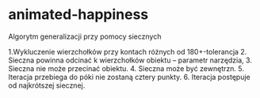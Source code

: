 # animated-happiness
Algorytm generalizacji przy pomocy siecznych

1.Wykluczenie wierzchołków przy kontach różnych od 180+-tolerancja
2. Sieczna powinna odcinać k wierzchołków obiektu – parametr narzędzia,
3. Sieczna nie może przecinać obiektu.
4. Sieczna może być zewnętrzn.
5. Iteracja przebiega do póki nie zostaną cztery punkty.
6. Iteracja postępuje od najkrótszej siecznej.
